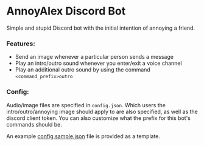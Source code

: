# AnnoyAlex Discord Bot

Simple and stupid Discord bot with the initial intention of annoying a friend.

### Features:

* Send an image whenever a particular person sends a message 
* Play an intro/outro sound whenever you enter/exit a voice channel
* Play an additional outro sound by using the command `<command_prefix>outro`

### Config:

Audio/image files are specified in `config.json`. Which users the intro/outro/annoying image should apply to are also specified, as well as the discord client token. You can also customize what the prefix for this bot's commands should be.

An example [config.sample.json](config.sample.json) file is provided as a template. 